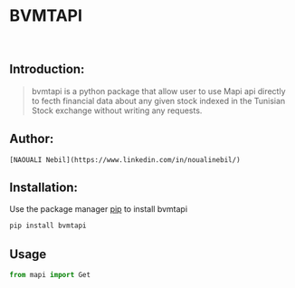 # BVMTAPI
<br>

## Introduction:
> bvmtapi is a python package that allow user to use Mapi api directly to fecth financial data about any given stock indexed in the Tunisian Stock exchange without writing any requests.

## Author:
	[NAOUALI Nebil](https://www.linkedin.com/in/noualinebil/)

## Installation:
Use the package manager [pip](https://pypi.org/project/bvmtapi/) to install bvmtapi
 ```bash
 pip install bvmtapi
 ```
## Usage
 ```python
 from mapi import Get
 ```
